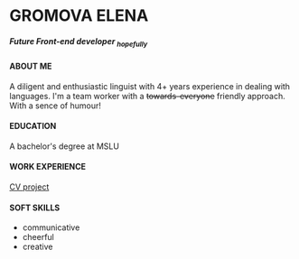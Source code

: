# **GROMOVA ELENA**
##### Future Front-end developer <sub>hopefully</sub>


#### ABOUT ME

A diligent and enthusiastic linguist with 4+ years experience in dealing with languages. I'm a team worker with a ~~towards-everyone~~ friendly approach. With a sence of humour!


#### EDUCATION

A bachelor's degree at MSLU 


#### WORK EXPERIENCE

[CV project](https://ellen-gif.github.io/rsschool-cv/cv) 


#### SOFT SKILLS

* communicative
* cheerful
* creative
